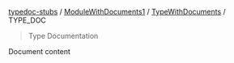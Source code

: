 [typedoc-stubs](../../README.md) / [ModuleWithDocuments1](../README.md) / [TypeWithDocuments](../README.md#typewithdocuments) / TYPE\_DOC

> Type Documentation

Document content
